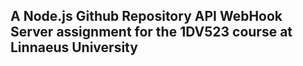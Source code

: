 ## A Node.js Github Repository API WebHook Server assignment for the 1DV523 course at Linnaeus University
